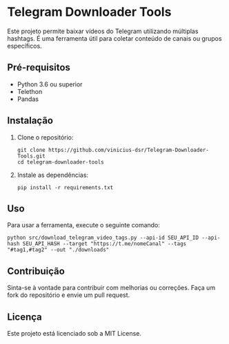 # Telegram Downloader Tools

Este projeto permite baixar vídeos do Telegram utilizando múltiplas hashtags. É uma ferramenta útil para coletar conteúdo de canais ou grupos específicos.

## Pré-requisitos

- Python 3.6 ou superior
- Telethon
- Pandas

## Instalação

1. Clone o repositório:
   ```
   git clone https://github.com/vinicius-dsr/Telegram-Downloader-Tools.git
   cd telegram-downloader-tools
   ```

2. Instale as dependências:
   ```
   pip install -r requirements.txt
   ```

## Uso

Para usar a ferramenta, execute o seguinte comando:

```
python src/download_telegram_video_tags.py --api-id SEU_API_ID --api-hash SEU_API_HASH --target "https://t.me/nomeCanal" --tags "#tag1,#tag2" --out "./downloads"
```

## Contribuição

Sinta-se à vontade para contribuir com melhorias ou correções. Faça um fork do repositório e envie um pull request.

## Licença

Este projeto está licenciado sob a MIT License.
